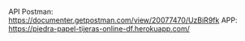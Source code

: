 API Postman: https://documenter.getpostman.com/view/20077470/UzBiR9fk
APP: https://piedra-papel-tijeras-online-df.herokuapp.com/
